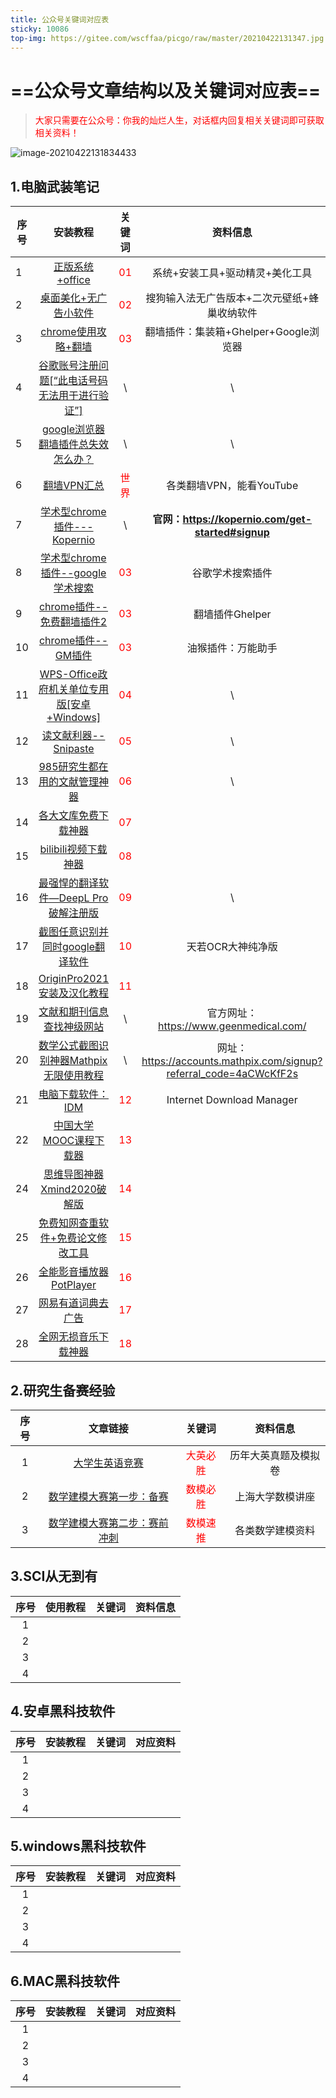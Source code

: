 ```yaml
---
title: 公众号关键词对应表
sticky: 10086
top-img: https://gitee.com/wscffaa/picgo/raw/master/20210422131347.jpg
---
```

# ==公众号文章结构以及关键词对应表==

> <font color='red'>大家只需要在公众号：你我的灿烂人生，对话框内回复相关关键词即可获取相关资料！</font>

![image-20210422131834433](https://gitee.com/wscffaa/picgo/raw/master/20210422131834.png)

## 1.电脑武装笔记

| 序号 |                           安装教程                           |            关键词             |                           资料信息                           |
| ---- | :----------------------------------------------------------: | :---------------------------: | :----------------------------------------------------------: |
| 1    | [正版系统+office](https://mp.weixin.qq.com/s/hV4vjK6u24kixmgCXrEYcw) |  <font color='red'>01</font>  |               系统+安装工具+驱动精灵+美化工具                |
| 2    | [桌面美化+无广告小软件](https://mp.weixin.qq.com/s/Yz5I8V2Fu2j60H1DUwr-bQ) |  <font color='red'>02</font>  |         搜狗输入法无广告版本+二次元壁纸+蜂巢收纳软件         |
| 3    | [chrome使用攻略+翻墙](https://mp.weixin.qq.com/s/BuYX_zCuv1mDo0odvGuNiw) |  <font color='red'>03</font>  |            翻墙插件：集装箱+Ghelper+Google浏览器             |
| 4    | [谷歌账号注册问题[“此电话号码无法用于进行验证”]](https://mp.weixin.qq.com/s/HaVuPvD_iCf-wM8OeWwFCg) |               \               |                              \                               |
| 5    | [google浏览器翻墙插件总失效怎么办？](https://mp.weixin.qq.com/s/ueLR2NS7PuYvBzzpkpFRNw) |               \               |                              \                               |
| 6    | [翻墙VPN汇总](https://mp.weixin.qq.com/s/zK-K1tAfdChKsrlDYFMB2A) | <font color='red'>世界</font> |                   各类翻墙VPN，能看YouTube                   |
| 7    | [学术型chrome插件---Kopernio](https://mp.weixin.qq.com/s/6tKmrQgy6stnJZ5BjhcTAA) |               \               |      **官网：https://kopernio.com/get-started#signup**       |
| 8    | [学术型chrome插件--google学术搜索](https://mp.weixin.qq.com/s/CpuH0hCiFLsEyfH5AblxCQ) |  <font color='red'>03</font>  |                       谷歌学术搜索插件                       |
| 9    | [chrome插件--免费翻墙插件2](https://mp.weixin.qq.com/s/4bSkX6bDKBpkIfrjF509xA) |  <font color='red'>03</font>  |                       翻墙插件Ghelper                        |
| 10   | [chrome插件--GM插件](https://mp.weixin.qq.com/s/_RBUi3X67EMHA0_Wq6H51A) |  <font color='red'>03</font>  |                      油猴插件：万能助手                      |
| 11   | [WPS-Office政府机关单位专用版[安卓+Windows]](https://mp.weixin.qq.com/s/w2rdu5zH5R6MIarkBHmzgQ) |  <font color='red'>04</font>  |                              \                               |
| 12   | [读文献利器--Snipaste](https://mp.weixin.qq.com/s/eIZX5U0G6YGGhEMKu0Ce0g) |  <font color='red'>05</font>  |                              \                               |
| 13   | [985研究生都在用的文献管理神器](https://mp.weixin.qq.com/s/KJdu6xxOHzVP9Xa8Nf6VBQ) |  <font color='red'>06</font>  |                              \                               |
| 14   | [各大文库免费下载神器](https://mp.weixin.qq.com/s/5bPLAMnYvZYifrJCTgB1Gw) |  <font color='red'>07</font>  |                                                              |
| 15   | [bilibili视频下载神器](https://mp.weixin.qq.com/s/S7gJTm5aBWm4dw0iT-OdyA) |  <font color='red'>08</font>  |                                                              |
| 16   | [最强悍的翻译软件—DeepL Pro破解注册版](https://mp.weixin.qq.com/s/E36M5EFyTfcR0mzG5suqog) |  <font color='red'>09</font>  |                              \                               |
| 17   | [截图任意识别并同时google翻译软件](https://mp.weixin.qq.com/s/xhPdiMBJQkX8pKTmpx6AEw) |  <font color='red'>10</font>  |                      天若OCR大神纯净版                       |
| 18   | [OriginPro2021安装及汉化教程](https://mp.weixin.qq.com/s/5JBNlA3Q8T7velQZ_zrO0Q) |  <font color='red'>11</font>  |                                                              |
| 19   | [文献和期刊信息查找神级网站](https://mp.weixin.qq.com/s/NY3_kVI0PyQQhUHcoV3esA) |               \               |            官方网址：https://www.geenmedical.com/            |
| 20   | [数学公式截图识别神器Mathpix无限使用教程](https://mp.weixin.qq.com/s/s053D2yrnD8D7LVtMa2Qpg) |               \               | 网址：https://accounts.mathpix.com/signup?referral_code=4aCWcKfF2s |
| 21   | [电脑下载软件：IDM](https://mp.weixin.qq.com/s/dUbC-vQ3qxloMJ-n_wVPTg) |  <font color='red'>12</font>  |                  Internet Download Manager                   |
| 22   | [中国大学MOOC课程下载器](https://mp.weixin.qq.com/s/67BI2iAcTjqVHLoQD4kuIw) |  <font color='red'>13</font>  |                                                              |
| 24   | [思维导图神器Xmind2020破解版](https://mp.weixin.qq.com/s/EF-MxXcJLCineZMou11h6A) |  <font color='red'>14</font>  |                                                              |
| 25   | [免费知网查重软件+免费论文修改工具](https://mp.weixin.qq.com/s/twrqsaIK2cEIIdfFzRtrsQ) |  <font color='red'>15</font>  |                                                              |
| 26   | [全能影音播放器PotPlayer](https://mp.weixin.qq.com/s/saY4w4cE3jOjoAW2LyUV-A) |  <font color='red'>16</font>  |                                                              |
| 27   | [网易有道词典去广告](https://mp.weixin.qq.com/s/WOZMNzn8aqDBpWXyOJYvPw) |  <font color='red'>17</font>  |                                                              |
| 28   | [全网无损音乐下载神器](https://mp.weixin.qq.com/s/iIqdQ2VOIlk6Y8XQkyRPNw) |  <font color='red'>18</font>  |                                                              |

## 2.研究生备赛经验

| 序号 |                           文章链接                           |              关键词               |       资料信息       |
| :--: | :----------------------------------------------------------: | :-------------------------------: | :------------------: |
|  1   | [大学生英语竞赛](https://mp.weixin.qq.com/s/rRJlJfTURAGEyLsbc5d9lA) | <font color='red'>大英必胜</font> | 历年大英真题及模拟卷 |
|  2   | [数学建模大赛第一步：备赛](https://mp.weixin.qq.com/s/9E3piMaDM2_L7-IwmHVNmQ) | <font color='red'>数模必胜</font> |   上海大学数模讲座   |
|  3   | [数学建模大赛第二步：赛前冲刺](https://mp.weixin.qq.com/s/uP62wdEM3LeoQTLq48wrig) | <font color='red'>数模速推</font> |   各类数学建模资料   |

## 3.SCI从无到有

| 序号 | 使用教程 | 关键词 | 资料信息 |
| :--: | :------: | :----: | :------: |
|  1   |          |        |          |
|  2   |          |        |          |
|  3   |          |        |          |
|  4   |          |        |          |



## 4.安卓黑科技软件

| 序号 | 安装教程 | 关键词 | 对应资料 |
| :--: | :------: | :----: | :------: |
|  1   |          |        |          |
|  2   |          |        |          |
|  3   |          |        |          |
|  4   |          |        |          |

## 5.windows黑科技软件

| 序号 | 安装教程 | 关键词 | 对应资料 |
| :--: | :------: | :----: | :------: |
|  1   |          |        |          |
|  2   |          |        |          |
|  3   |          |        |          |
|  4   |          |        |          |

## 6.MAC黑科技软件

| 序号 | 安装教程 | 关键词 | 对应资料 |
| :--: | :------: | :----: | :------: |
|  1   |          |        |          |
|  2   |          |        |          |
|  3   |          |        |          |
|  4   |          |        |          |